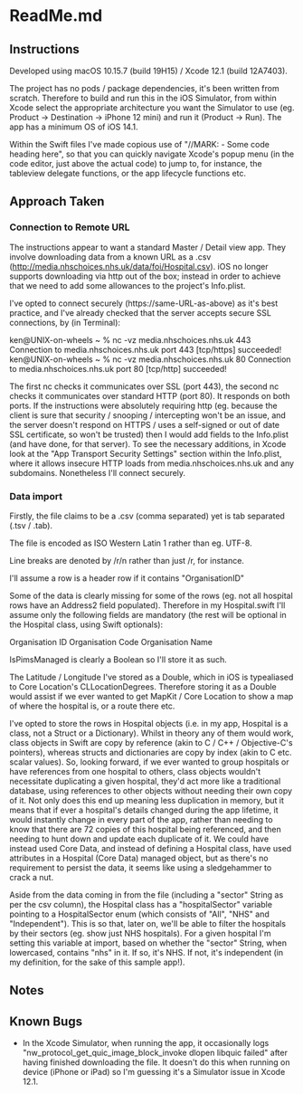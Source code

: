 #  ReadMe.md

## Instructions

Developed using macOS 10.15.7 (build 19H15) / Xcode 12.1 (build 12A7403).

The project has no pods / package dependencies, it's been written from scratch. Therefore to build and run this in the iOS Simulator, from within Xcode select the appropriate architecture you want the Simulator to use (eg. Product -> Destination -> iPhone 12 mini) and run it (Product -> Run). The app has a minimum OS of iOS 14.1.

Within the Swift files I've made copious use of "//MARK: - Some code heading here", so that you can quickly navigate Xcode's popup menu (in the code editor, just above the actual code) to jump to, for instance, the tableview delegate functions, or the app lifecycle functions etc.

## Approach Taken

### Connection to Remote URL

The instructions appear to want a standard Master / Detail view app. They involve downloading data from a known URL as a .csv (http://media.nhschoices.nhs.uk/data/foi/Hospital.csv). iOS no longer supports downloading via http out of the box; instead in order to achieve that we need to add some allowances to the project's Info.plist.

I've opted to connect securely (https://same-URL-as-above) as it's best practice, and I've already checked that the server accepts secure SSL connections, by (in Terminal):

ken@UNIX-on-wheels ~ % nc -vz media.nhschoices.nhs.uk 443
Connection to media.nhschoices.nhs.uk port 443 [tcp/https] succeeded!
ken@UNIX-on-wheels ~ % nc -vz media.nhschoices.nhs.uk 80 
Connection to media.nhschoices.nhs.uk port 80 [tcp/http] succeeded!

The first nc checks it communicates over SSL (port 443), the second nc checks it communicates over standard HTTP (port 80). It responds on both ports. If the instructions were absolutely requiring http (eg. because the client is sure that security / snooping / intercepting won't be an issue, and the server doesn't respond on HTTPS / uses a self-signed or out of date SSL certificate, so won't be trusted) then I would add fields to the Info.plist (and have done, for that server). To see the necessary additions, in Xcode look at the "App Transport Security Settings" section within the Info.plist, where it allows insecure HTTP loads from media.nhschoices.nhs.uk and any subdomains. Nonetheless I'll connect securely.

### Data import

Firstly, the file claims to be a .csv (comma separated) yet is tab separated (.tsv / .tab).

The file is encoded as ISO Western Latin 1 rather than eg. UTF-8.

Line breaks are denoted by /r/n rather than just /r, for instance.

I'll assume a row is a header row if it contains "OrganisationID"

Some of the data is clearly missing for some of the rows (eg. not all hospital rows have an Address2 field populated). Therefore in my Hospital.swift I'll assume only the following fields are mandatory (the rest will be optional in the Hospital class, using Swift optionals):

Organisation ID
Organisation Code
Organisation Name

IsPimsManaged is clearly a Boolean so I'll store it as such.

The Latitude / Longitude I've stored as a Double, which in iOS is typealiased to Core Location's CLLocationDegrees. Therefore storing it as a Double would assist if we ever wanted to get MapKit / Core Location to show a map of where the hospital is, or a route there etc.

I've opted to store the rows in Hospital objects (i.e. in my app, Hospital is a class, not a Struct or a Dictionary). Whilst in theory any of them would work, class objects in Swift are copy by reference (akin to C / C++ / Objective-C's pointers), whereas structs and dictionaries are copy by index (akin to C etc. scalar values). So, looking forward, if we ever wanted to group hospitals or have references from one hospital to others, class objects wouldn't necessitate duplicating a given hospital, they'd act more like a traditional database, using references to other objects without needing their own copy of it. Not only does this end up meaning less duplication in memory, but it means that if ever a hospital's details changed during the app lifetime, it would instantly change in every part of the app, rather than needing to know that there are 72 copies of this hospital being referenced, and then needing to hunt down and update each duplicate of it. We could have instead used Core Data, and instead of defining a Hospital class, have used attributes in a Hospital (Core Data) managed object, but as there's no requirement to persist the data, it seems like using a sledgehammer to crack a nut.

Aside from the data coming in from the file (including a "sector" String as per the csv column), the Hospital class has a "hospitalSector" variable pointing to a HospitalSector enum (which consists of "All", "NHS" and "Independent"). This is so that, later on, we'll be able to filter the hospitals by their sectors (eg. show just NHS hospitals). For a given hospital I'm setting this variable at import, based on whether the "sector" String, when lowercased, contains "nhs" in it. If so, it's NHS. If not, it's independent (in my definition, for the sake of this sample app!).  

## Notes

## Known Bugs

- In the Xcode Simulator, when running the app, it occasionally logs "nw_protocol_get_quic_image_block_invoke dlopen libquic failed" after having finished downloading the file. It doesn't do this when running on device (iPhone or iPad) so I'm guessing it's a Simulator issue in Xcode 12.1.
